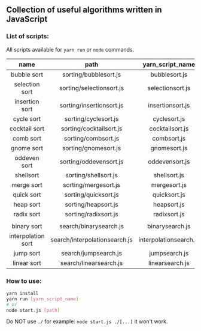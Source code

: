 ## Collection of useful algorithms written in JavaScript

### List of scripts:

All scripts available for `yarn run` or `node` commands.

| name               | path                          | yarn_script_name       |
|:------------------:|:-----------------------------:|:----------------------:|
| bubble sort        | sorting/bubblesort.js         | bubblesort.js          |
| selection sort     | sorting/selectionsort.js      | selectionsort.js       |
| insertion sort     | sorting/insertionsort.js      | insertionsort.js       |
| cycle sort         | sorting/cyclesort.js          | cyclesort.js           |
| cocktail sort      | sorting/cocktailsort.js       | cocktailsort.js        |
| comb sort          | sorting/combsort.js           | combsort.js            |
| gnome sort         | sorting/gnomesort.js          | gnomesort.js           |
| oddeven sort       | sorting/oddevensort.js        | oddevensort.js         |
| shellsort          | sorting/shellsort.js          | shellsort.js           |
| merge sort         | sorting/mergesort.js          | mergesort.js           |
| quick sort         | sorting/quicksort.js          | quicksort.js           |
| heap sort          | sorting/heapsort.js           | heapsort.js            |
| radix sort         | sorting/radixsort.js          | radixsort.js           |
|                    |                               |                        |
| binary sort        | search/binarysearch.js        | binarysearch.js        |
| interpolation sort | search/interpolationsearch.js | interpolationsearch.js |
| jump sort          | search/jumpsearch.js          | jumpsearch.js          |
| linear sort        | search/linearsearch.js        | linearsearch.js        |

### How to use:
```bash
yarn install
yarn run [yarn_script_name]
# or
node start.js [path]
```

Do NOT use `./` for example: `node start.js ./[...]` it won't work.
